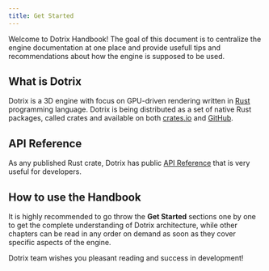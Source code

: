 ```yaml
---
title: Get Started
---
```


Welcome to Dotrix Handbook! The goal of this document is to
centralize the engine documentation at one place and provide
usefull tips and recommendations about how the engine is supposed
to be used.

## What is Dotrix

Dotrix is a 3D engine with focus on GPU-driven rendering written in
[Rust](https://www.rust-lang.org/) programming language. Dotrix is
being distributed as a set of native Rust packages, called crates
and available on both [crates.io](https://crates.io/crates/dotrix)
and [GitHub](https://github.com/lowenware/dotrix/).

## API Reference

As any published Rust crate, Dotrix has public
[API Reference](https://docs.rs/dotrix) that is very useful for
developers.

## How to use the Handbook

It is highly recommended to go throw the **Get Started** sections
one by one to get the complete understanding of Dotrix architecture,
while other chapters can be read in any order on demand as soon as
they cover specific aspects of the engine.

Dotrix team wishes you pleasant reading and success in development!
